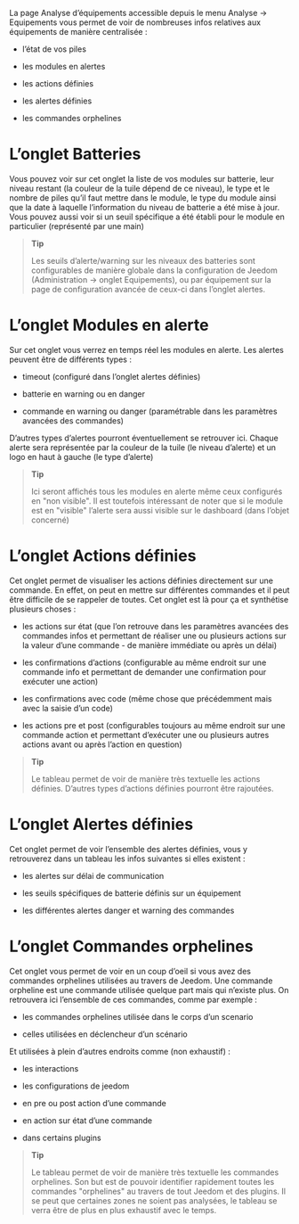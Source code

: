 La page Analyse d’équipements accessible depuis le menu Analyse → Equipements vous permet de voir de nombreuses infos
relatives aux équipements de manière centralisée :

-   l’état de vos piles

-   les modules en alertes

-   les actions définies

-   les alertes définies

-   les commandes orphelines

L’onglet Batteries 
==================

Vous pouvez voir sur cet onglet la liste de vos modules sur batterie,
leur niveau restant (la couleur de la tuile dépend de ce niveau), le
type et le nombre de piles qu’il faut mettre dans le module, le type du
module ainsi que la date à laquelle l’information du niveau de batterie
a été mise à jour. Vous pouvez aussi voir si un seuil spécifique a été
établi pour le module en particulier (représenté par une main)

> **Tip**
>
> Les seuils d’alerte/warning sur les niveaux des batteries sont
> configurables de manière globale dans la configuration de Jeedom
> (Administration → onglet Equipements), ou par équipement sur la page
> de configuration avancée de ceux-ci dans l’onglet alertes.

L’onglet Modules en alerte 
==========================

Sur cet onglet vous verrez en temps réel les modules en alerte. Les
alertes peuvent être de différents types :

-   timeout (configuré dans l’onglet alertes définies)

-   batterie en warning ou en danger

-   commande en warning ou danger (paramétrable dans les paramètres
    avancées des commandes)

D’autres types d’alertes pourront éventuellement se retrouver ici.
Chaque alerte sera représentée par la couleur de la tuile (le niveau
d’alerte) et un logo en haut à gauche (le type d’alerte)

> **Tip**
>
> Ici seront affichés tous les modules en alerte même ceux configurés en
> "non visible". Il est toutefois intéressant de noter que si le module
> est en "visible" l’alerte sera aussi visible sur le dashboard (dans
> l’objet concerné)

L’onglet Actions définies 
=========================

Cet onglet permet de visualiser les actions définies directement sur une
commande. En effet, on peut en mettre sur différentes commandes et il
peut être difficile de se rappeler de toutes. Cet onglet est là pour ça
et synthétise plusieurs choses :

-   les actions sur état (que l’on retrouve dans les paramètres avancées
    des commandes infos et permettant de réaliser une ou plusieurs
    actions sur la valeur d’une commande - de manière immédiate ou après
    un délai)

-   les confirmations d’actions (configurable au même endroit sur une
    commande info et permettant de demander une confirmation pour
    exécuter une action)

-   les confirmations avec code (même chose que précédemment mais avec
    la saisie d’un code)

-   les actions pre et post (configurables toujours au même endroit sur
    une commande action et permettant d’exécuter une ou plusieurs autres
    actions avant ou après l’action en question)

> **Tip**
>
> Le tableau permet de voir de manière très textuelle les actions
> définies. D’autres types d’actions définies pourront être rajoutées.

L’onglet Alertes définies 
=========================

Cet onglet permet de voir l’ensemble des alertes définies, vous y
retrouverez dans un tableau les infos suivantes si elles existent :

-   les alertes sur délai de communication

-   les seuils spécifiques de batterie définis sur un équipement

-   les différentes alertes danger et warning des commandes

L’onglet Commandes orphelines 
=============================

Cet onglet vous permet de voir en un coup d’oeil si vous avez des
commandes orphelines utilisées au travers de Jeedom. Une commande
orpheline est une commande utilisée quelque part mais qui n’existe plus.
On retrouvera ici l’ensemble de ces commandes, comme par exemple :

-   les commandes orphelines utilisée dans le corps d’un scenario

-   celles utilisées en déclencheur d’un scénario

Et utilisées à plein d’autres endroits comme (non exhaustif) :

-   les interactions

-   les configurations de jeedom

-   en pre ou post action d’une commande

-   en action sur état d’une commande

-   dans certains plugins

> **Tip**
>
> Le tableau permet de voir de manière très textuelle les commandes
> orphelines. Son but est de pouvoir identifier rapidement toutes les
> commandes "orphelines" au travers de tout Jeedom et des plugins. Il se
> peut que certaines zones ne soient pas analysées, le tableau se verra
> être de plus en plus exhaustif avec le temps.

